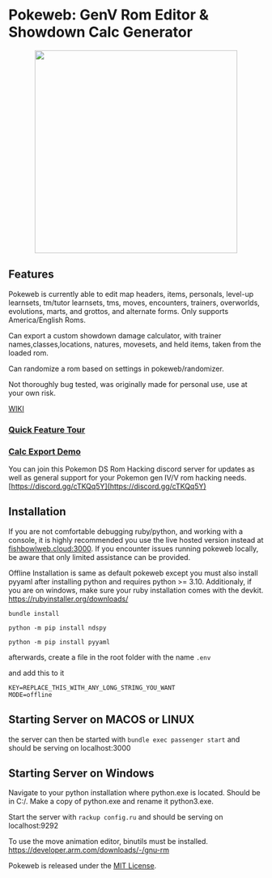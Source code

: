 
# Pokeweb: GenV Rom Editor & Showdown Calc Generator
<p align="center">
    <img src="https://i.imgur.com/CP232tv.png" width="auto" height="400">
</p>

## Features

Pokeweb is currently able to edit map headers, items, personals, level-up learnsets, tm/tutor learnsets, tms, moves, encounters, trainers, overworlds, evolutions, marts, and grottos, and alternate forms. Only supports America/English Roms.

Can export a custom showdown damage calculator, with trainer names,classes,locations, natures, movesets, and held items, taken from the loaded rom.

Can randomize a rom based on settings in pokeweb/randomizer. 

Not thoroughly bug tested, was originally made for personal use, use at your own risk.

[WIKI](https://github.com/hzla/Pokeweb/wiki)



### [Quick Feature Tour](https://streamable.com/cjk04j)
### [Calc Export Demo](https://streamable.com/0ym3uy)

You can join this Pokemon DS Rom Hacking discord server for updates as well as general support for your Pokemon gen IV/V rom hacking needs. [https://discord.gg/cTKQq5Y](https://discord.gg/cTKQq5Y)

## Installation 

If you are not comfortable debugging ruby/python, and working with a console, it is highly recommended you use the live hosted version instead at [fishbowlweb.cloud:3000](https://fishbowlweb.cloud:3000). If you encounter issues running pokeweb locally, be aware that only limited assistance can be provided. 


Offline Installation is same as default pokeweb except you must also install pyyaml after installing python and requires python >= 3.10. Additionaly, if you are on windows, make sure your ruby installation comes with the devkit. https://rubyinstaller.org/downloads/ 

`bundle install`

`python -m pip install ndspy`

`python -m pip install pyyaml`

afterwards, create a file in the root folder with the name `.env`

and add this to it

```
KEY=REPLACE_THIS_WITH_ANY_LONG_STRING_YOU_WANT
MODE=offline
```
## Starting Server on MACOS or LINUX  

the server can then be started with `bundle exec passenger start` and should be serving on localhost:3000

## Starting Server on Windows

Navigate to your python installation where python.exe is located. Should be in C:/. Make a copy of python.exe and rename it python3.exe.

Start the server with `rackup config.ru` and should be serving on localhost:9292



To use the move animation editor, binutils must be installed. https://developer.arm.com/downloads/-/gnu-rm

Pokeweb is released under the [MIT License](https://opensource.org/licenses/MIT).
